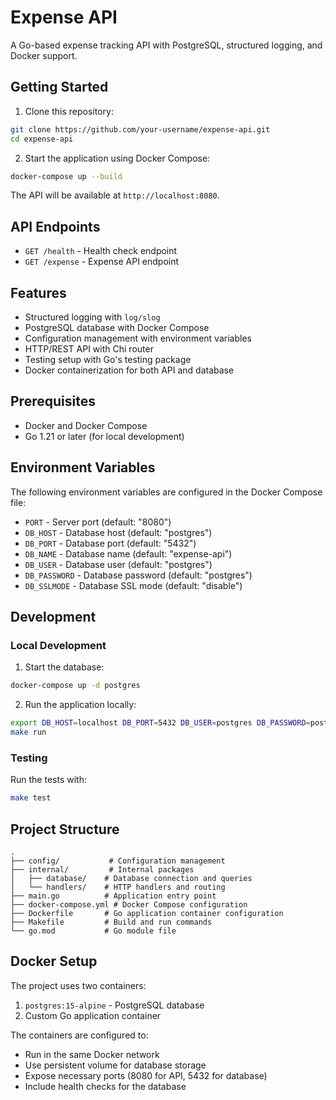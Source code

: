 # Expense API

A Go-based expense tracking API with PostgreSQL, structured logging, and Docker support.

## Getting Started

1. Clone this repository:

```bash
git clone https://github.com/your-username/expense-api.git
cd expense-api
```

2. Start the application using Docker Compose:

```bash
docker-compose up --build
```

The API will be available at `http://localhost:8080`.

## API Endpoints

- `GET /health` - Health check endpoint
- `GET /expense` - Expense API endpoint

## Features

- Structured logging with `log/slog`
- PostgreSQL database with Docker Compose
- Configuration management with environment variables
- HTTP/REST API with Chi router
- Testing setup with Go's testing package
- Docker containerization for both API and database

## Prerequisites

- Docker and Docker Compose
- Go 1.21 or later (for local development)

## Environment Variables

The following environment variables are configured in the Docker Compose file:

- `PORT` - Server port (default: "8080")
- `DB_HOST` - Database host (default: "postgres")
- `DB_PORT` - Database port (default: "5432")
- `DB_NAME` - Database name (default: "expense-api")
- `DB_USER` - Database user (default: "postgres")
- `DB_PASSWORD` - Database password (default: "postgres")
- `DB_SSLMODE` - Database SSL mode (default: "disable")

## Development

### Local Development

1. Start the database:

```bash
docker-compose up -d postgres
```

2. Run the application locally:

```bash
export DB_HOST=localhost DB_PORT=5432 DB_USER=postgres DB_PASSWORD=postgres DB_NAME=expense-api DB_SSLMODE=disable
make run
```

### Testing

Run the tests with:

```bash
make test
```

## Project Structure

```
.
├── config/           # Configuration management
├── internal/         # Internal packages
│   ├── database/    # Database connection and queries
│   └── handlers/    # HTTP handlers and routing
├── main.go          # Application entry point
├── docker-compose.yml # Docker Compose configuration
├── Dockerfile       # Go application container configuration
├── Makefile         # Build and run commands
└── go.mod           # Go module file
```

## Docker Setup

The project uses two containers:

1. `postgres:15-alpine` - PostgreSQL database
2. Custom Go application container

The containers are configured to:

- Run in the same Docker network
- Use persistent volume for database storage
- Expose necessary ports (8080 for API, 5432 for database)
- Include health checks for the database

